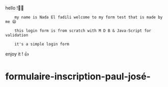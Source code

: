 
hello !🙋‍♀️

        my name is Nada El fadili welcome to my form test that is made by me 😄

        this login form is from scratch with M D B & Java-Script for validation

        it's a simple login form

enjoy it ! 👍



# formulaire-inscription-paul-josé-


